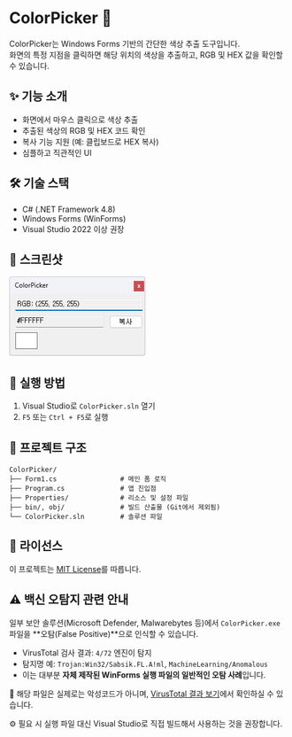 # ColorPicker 🎨

ColorPicker는 Windows Forms 기반의 간단한 색상 추출 도구입니다.  
화면의 특정 지점을 클릭하면 해당 위치의 색상을 추출하고, RGB 및 HEX 값을 확인할 수 있습니다.

## ✨ 기능 소개

- 화면에서 마우스 클릭으로 색상 추출
- 추출된 색상의 RGB 및 HEX 코드 확인
- 복사 기능 지원 (예: 클립보드로 HEX 복사)
- 심플하고 직관적인 UI

## 🛠️ 기술 스택

- C# (.NET Framework 4.8)
- Windows Forms (WinForms)
- Visual Studio 2022 이상 권장

## 📸 스크린샷

![Main UI](assets/screenshot.png)

## 🚀 실행 방법

1. Visual Studio로 `ColorPicker.sln` 열기
2. `F5` 또는 `Ctrl + F5`로 실행

## 📂 프로젝트 구조
```
ColorPicker/
├── Form1.cs                # 메인 폼 로직
├── Program.cs              # 앱 진입점
├── Properties/             # 리소스 및 설정 파일
├── bin/, obj/              # 빌드 산출물 (Git에서 제외됨)
└── ColorPicker.sln         # 솔루션 파일
```

## 📄 라이선스

이 프로젝트는 [MIT License](LICENSE)를 따릅니다.



## ⚠️ 백신 오탐지 관련 안내

일부 보안 솔루션(Microsoft Defender, Malwarebytes 등)에서 `ColorPicker.exe` 파일을 **오탐(False Positive)**으로 인식할 수 있습니다.

- VirusTotal 검사 결과: `4/72` 엔진이 탐지
- 탐지명 예: `Trojan:Win32/Sabsik.FL.A!ml`, `MachineLearning/Anomalous`
- 이는 대부분 **자체 제작된 WinForms 실행 파일의 일반적인 오탐 사례**입니다.

📌 해당 파일은 실제로는 악성코드가 아니며, [VirusTotal 결과 보기](https://www.virustotal.com/gui/file/d4a3c1d90f9ce88c1ec8a0a3aa3e73bda8165e2b081a75b54bcf610a60ac1319)에서 확인하실 수 있습니다.

⚙️ 필요 시 실행 파일 대신 Visual Studio로 직접 빌드해서 사용하는 것을 권장합니다.